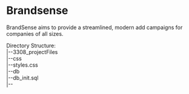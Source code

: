 # Brandsense

BrandSense aims to provide a streamlined, modern add campaigns for companies of all sizes.

Directory Structure:     
|--3308_projectFiles   
 |--css  
    |--styles.css  
  |--db  
    |--db_init.sql  
  |--
  

  
